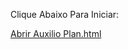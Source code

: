 Clique Abaixo Para Iniciar:

[Abrir Auxilio Plan.html](https://alvesviniciuss.github.io/Reports/Auxilio%20Plan.html)


